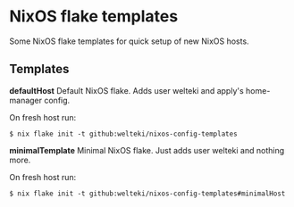 # NixOS flake templates

Some NixOS flake templates for quick setup of new NixOS hosts.

## Templates

**defaultHost**
Default NixOS flake. Adds user welteki and apply's home-manager config.

On fresh host run:

```
$ nix flake init -t github:welteki/nixos-config-templates
```

**minimalTemplate**
Minimal NixOS flake. Just adds user welteki and nothing more.

On fresh host run:

```
$ nix flake init -t github:welteki/nixos-config-templates#minimalHost
```
